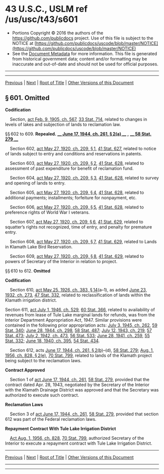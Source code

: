 ---
---

# 43 U.S.C., USLM ref /us/usc/t43/s601

* Portions Copyright © 2016 the authors of the https://github.com/publicdocs project.
  Use of this file is subject to the NOTICE at [https://github.com/publicdocs/uscode/blob/master/NOTICE](https://github.com/publicdocs/uscode/blob/master/NOTICE)
* See the [Document Metadata](././../../../../..//README.md) for more information.
  This file is generated from historical government data; content and/or formatting may be inaccurate and out-of-date and should not be used for official purposes.

----------
----------

[Previous](./../../../../..//us/usc/t43/ch12/schXX/m__us_usc_t43_ch12_schXX.md) | [Next](./../../../../..//us/usc/t43/ch12/schXXI/m__us_usc_t43_ch12_schXXI.md) | [Root of Title](./../../../../../) | [Other Versions of this Document](https://publicdocs.github.io/go/links?ns=uslm&ref=%2Fus%2Fusc%2Ft43%2Fs601)

## § 601. Omitted

 __Codification__ 

    Section, [act Feb. 9, 1905, ch. 567][/us/act/1905-02-09/ch567], [33 Stat. 714][/us/stat/33/714], related to changes in levels of lakes and subjection of lands to reclamation law.

§§ 602 to 609. __Repealed.__  __[__  __June 17, 1944, ch. 261, § 2(a)__  __][/us/act/1944-06-17/ch261/s2/a]__  __,__  __[__  __58 Stat. 279__  __][/us/stat/58/279]__ 

    Section 602, [act May 27, 1920, ch. 209, § 1][/us/act/1920-05-27/ch209/s1], [41 Stat. 627][/us/stat/41/627], related to notice of lands subject to entry and conditions and reservations in patents.

    Section 603, [act May 27, 1920, ch. 209, § 2][/us/act/1920-05-27/ch209/s2], [41 Stat. 628][/us/stat/41/628], related to assessment of past expenditure for benefit of reclamation fund.

    Section 604, [act May 27, 1920, ch. 209, § 3][/us/act/1920-05-27/ch209/s3], [41 Stat. 628][/us/stat/41/628], related to survey and opening of lands to entry.

    Section 605, [act May 27, 1920, ch. 209, § 4][/us/act/1920-05-27/ch209/s4], [41 Stat. 628][/us/stat/41/628], related to additional payments; installments; forfeiture for nonpayment, etc.

    Section 606, [act May 27, 1920, ch. 209, § 5][/us/act/1920-05-27/ch209/s5], [41 Stat. 628][/us/stat/41/628], related to preference rights of World War I veterans.

    Section 607, [act May 27, 1920, ch. 209, § 6][/us/act/1920-05-27/ch209/s6], [41 Stat. 629][/us/stat/41/629], related to squatter’s rights not recognized, time of entry, and penalty for premature entry.

    Section 608, [act May 27, 1920, ch. 209, § 7][/us/act/1920-05-27/ch209/s7], [41 Stat. 629][/us/stat/41/629], related to Lands in Klamath Lake Bird Reservation.

    Section 609, [act May 27, 1920, ch. 209, § 8][/us/act/1920-05-27/ch209/s8], [41 Stat. 629][/us/stat/41/629], related to powers of Secretary of the Interior in relation to project.

§§ 610 to 612. __Omitted__ 

 __Codification__ 

    Section 610, [act May 25, 1926, ch. 383, § 14][/us/act/1926-05-25/ch383/s14](a–1), as added [June 23, 1932, ch. 273][/us/act/1932-06-23/ch273], [47 Stat. 332][/us/stat/47/332], related to reclassification of lands within the Klamath irrigation district.

Section 611, [act July 1, 1946, ch. 529][/us/act/1946-07-01/ch529], [60 Stat. 366][/us/stat/60/366], related to availability of revenues from lease of Tule Lake marginal lands for refunds, was from the Interior Department Appropriation Act, 1947. Similar provisions were contained in the following prior appropriation acts: [July 3, 1945, ch. 262][/us/act/1945-07-03/ch262], [59 Stat. 340][/us/stat/59/340]; [June 28, 1944, ch. 298][/us/act/1944-06-28/ch298], [58 Stat. 487][/us/stat/58/487]; [July 12, 1943, ch. 219][/us/act/1943-07-12/ch219], [57 Stat. 473][/us/stat/57/473]; [July 2, 1942, ch. 473][/us/act/1942-07-02/ch473], [56 Stat. 533][/us/stat/56/533]; [June 28, 1941, ch. 259][/us/act/1941-06-28/ch259], [55 Stat. 332][/us/stat/55/332]; [June 18, 1940, ch. 395][/us/act/1940-06-18/ch395], [54 Stat. 434][/us/stat/54/434].

    Section 612, acts [June 17, 1944, ch. 261, § 2(b)][/us/act/1944-06-17/ch261/s2/b]–(d), [58 Stat. 279][/us/stat/58/279]; [Aug. 1, 1956, ch. 828, § 2(e)][/us/act/1956-08-01/ch828/s2/e], [70 Stat. 799][/us/stat/70/799], related to lands of the Klamath project being subject to the reclamation laws.

 __Contract Approved__ 

    Section 1 of [act June 17, 1944, ch. 261][/us/act/1944-06-17/ch261], [58 Stat. 279][/us/stat/58/279], provided that the contract dated Apr. 28, 1943, negotiated by the Secretary of the Interior with the Klamath Drainage District was approved and that the Secretary was authorized to execute such contract.

 __Reclamation Laws__ 

    Section 3 of [act June 17, 1944, ch. 261][/us/act/1944-06-17/ch261], [58 Stat. 279][/us/stat/58/279], provided that section 612 was part of the Federal reclamation laws.

 __Repayment Contract With Tule Lake Irrigation District__ 

    [Act Aug. 1, 1956, ch. 828][/us/act/1956-08-01/ch828], [70 Stat. 799][/us/stat/70/799], authorized Secretary of the Interior to execute a repayment contract with Tule Lake Irrigation District.

----------

[Previous](./../../../../..//us/usc/t43/ch12/schXX/m__us_usc_t43_ch12_schXX.md) | [Next](./../../../../..//us/usc/t43/ch12/schXXI/m__us_usc_t43_ch12_schXXI.md) | [Root of Title](./../../../../../) | [Other Versions of this Document](https://publicdocs.github.io/go/links?ns=uslm&ref=%2Fus%2Fusc%2Ft43%2Fs601)

----------
----------

[/us/act/1905-02-09/ch567]: https://publicdocs.github.io/go/links?ns=uslm&ref=%2Fus%2Fact%2F1905-02-09%2Fch567
[/us/stat/33/714]: https://publicdocs.github.io/go/links?ns=uslm&ref=%2Fus%2Fstat%2F33%2F714
[/us/act/1944-06-17/ch261/s2/a]: https://publicdocs.github.io/go/links?ns=uslm&ref=%2Fus%2Fact%2F1944-06-17%2Fch261%2Fs2%2Fa
[/us/stat/58/279]: https://publicdocs.github.io/go/links?ns=uslm&ref=%2Fus%2Fstat%2F58%2F279
[/us/act/1920-05-27/ch209/s1]: https://publicdocs.github.io/go/links?ns=uslm&ref=%2Fus%2Fact%2F1920-05-27%2Fch209%2Fs1
[/us/stat/41/627]: https://publicdocs.github.io/go/links?ns=uslm&ref=%2Fus%2Fstat%2F41%2F627
[/us/act/1920-05-27/ch209/s2]: https://publicdocs.github.io/go/links?ns=uslm&ref=%2Fus%2Fact%2F1920-05-27%2Fch209%2Fs2
[/us/stat/41/628]: https://publicdocs.github.io/go/links?ns=uslm&ref=%2Fus%2Fstat%2F41%2F628
[/us/act/1920-05-27/ch209/s3]: https://publicdocs.github.io/go/links?ns=uslm&ref=%2Fus%2Fact%2F1920-05-27%2Fch209%2Fs3
[/us/stat/41/628]: https://publicdocs.github.io/go/links?ns=uslm&ref=%2Fus%2Fstat%2F41%2F628
[/us/act/1920-05-27/ch209/s4]: https://publicdocs.github.io/go/links?ns=uslm&ref=%2Fus%2Fact%2F1920-05-27%2Fch209%2Fs4
[/us/stat/41/628]: https://publicdocs.github.io/go/links?ns=uslm&ref=%2Fus%2Fstat%2F41%2F628
[/us/act/1920-05-27/ch209/s5]: https://publicdocs.github.io/go/links?ns=uslm&ref=%2Fus%2Fact%2F1920-05-27%2Fch209%2Fs5
[/us/stat/41/628]: https://publicdocs.github.io/go/links?ns=uslm&ref=%2Fus%2Fstat%2F41%2F628
[/us/act/1920-05-27/ch209/s6]: https://publicdocs.github.io/go/links?ns=uslm&ref=%2Fus%2Fact%2F1920-05-27%2Fch209%2Fs6
[/us/stat/41/629]: https://publicdocs.github.io/go/links?ns=uslm&ref=%2Fus%2Fstat%2F41%2F629
[/us/act/1920-05-27/ch209/s7]: https://publicdocs.github.io/go/links?ns=uslm&ref=%2Fus%2Fact%2F1920-05-27%2Fch209%2Fs7
[/us/stat/41/629]: https://publicdocs.github.io/go/links?ns=uslm&ref=%2Fus%2Fstat%2F41%2F629
[/us/act/1920-05-27/ch209/s8]: https://publicdocs.github.io/go/links?ns=uslm&ref=%2Fus%2Fact%2F1920-05-27%2Fch209%2Fs8
[/us/stat/41/629]: https://publicdocs.github.io/go/links?ns=uslm&ref=%2Fus%2Fstat%2F41%2F629
[/us/act/1926-05-25/ch383/s14]: https://publicdocs.github.io/go/links?ns=uslm&ref=%2Fus%2Fact%2F1926-05-25%2Fch383%2Fs14
[/us/act/1932-06-23/ch273]: https://publicdocs.github.io/go/links?ns=uslm&ref=%2Fus%2Fact%2F1932-06-23%2Fch273
[/us/stat/47/332]: https://publicdocs.github.io/go/links?ns=uslm&ref=%2Fus%2Fstat%2F47%2F332
[/us/act/1946-07-01/ch529]: https://publicdocs.github.io/go/links?ns=uslm&ref=%2Fus%2Fact%2F1946-07-01%2Fch529
[/us/stat/60/366]: https://publicdocs.github.io/go/links?ns=uslm&ref=%2Fus%2Fstat%2F60%2F366
[/us/act/1945-07-03/ch262]: https://publicdocs.github.io/go/links?ns=uslm&ref=%2Fus%2Fact%2F1945-07-03%2Fch262
[/us/stat/59/340]: https://publicdocs.github.io/go/links?ns=uslm&ref=%2Fus%2Fstat%2F59%2F340
[/us/act/1944-06-28/ch298]: https://publicdocs.github.io/go/links?ns=uslm&ref=%2Fus%2Fact%2F1944-06-28%2Fch298
[/us/stat/58/487]: https://publicdocs.github.io/go/links?ns=uslm&ref=%2Fus%2Fstat%2F58%2F487
[/us/act/1943-07-12/ch219]: https://publicdocs.github.io/go/links?ns=uslm&ref=%2Fus%2Fact%2F1943-07-12%2Fch219
[/us/stat/57/473]: https://publicdocs.github.io/go/links?ns=uslm&ref=%2Fus%2Fstat%2F57%2F473
[/us/act/1942-07-02/ch473]: https://publicdocs.github.io/go/links?ns=uslm&ref=%2Fus%2Fact%2F1942-07-02%2Fch473
[/us/stat/56/533]: https://publicdocs.github.io/go/links?ns=uslm&ref=%2Fus%2Fstat%2F56%2F533
[/us/act/1941-06-28/ch259]: https://publicdocs.github.io/go/links?ns=uslm&ref=%2Fus%2Fact%2F1941-06-28%2Fch259
[/us/stat/55/332]: https://publicdocs.github.io/go/links?ns=uslm&ref=%2Fus%2Fstat%2F55%2F332
[/us/act/1940-06-18/ch395]: https://publicdocs.github.io/go/links?ns=uslm&ref=%2Fus%2Fact%2F1940-06-18%2Fch395
[/us/stat/54/434]: https://publicdocs.github.io/go/links?ns=uslm&ref=%2Fus%2Fstat%2F54%2F434
[/us/act/1944-06-17/ch261/s2/b]: https://publicdocs.github.io/go/links?ns=uslm&ref=%2Fus%2Fact%2F1944-06-17%2Fch261%2Fs2%2Fb
[/us/stat/58/279]: https://publicdocs.github.io/go/links?ns=uslm&ref=%2Fus%2Fstat%2F58%2F279
[/us/act/1956-08-01/ch828/s2/e]: https://publicdocs.github.io/go/links?ns=uslm&ref=%2Fus%2Fact%2F1956-08-01%2Fch828%2Fs2%2Fe
[/us/stat/70/799]: https://publicdocs.github.io/go/links?ns=uslm&ref=%2Fus%2Fstat%2F70%2F799
[/us/act/1944-06-17/ch261]: https://publicdocs.github.io/go/links?ns=uslm&ref=%2Fus%2Fact%2F1944-06-17%2Fch261
[/us/stat/58/279]: https://publicdocs.github.io/go/links?ns=uslm&ref=%2Fus%2Fstat%2F58%2F279
[/us/act/1944-06-17/ch261]: https://publicdocs.github.io/go/links?ns=uslm&ref=%2Fus%2Fact%2F1944-06-17%2Fch261
[/us/stat/58/279]: https://publicdocs.github.io/go/links?ns=uslm&ref=%2Fus%2Fstat%2F58%2F279
[/us/act/1956-08-01/ch828]: https://publicdocs.github.io/go/links?ns=uslm&ref=%2Fus%2Fact%2F1956-08-01%2Fch828
[/us/stat/70/799]: https://publicdocs.github.io/go/links?ns=uslm&ref=%2Fus%2Fstat%2F70%2F799


